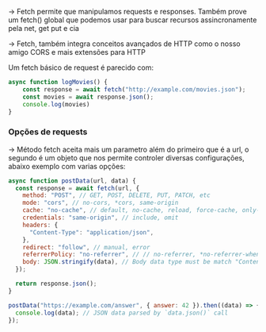 -> Fetch permite que manipulamos requests e responses. Também prove um fetch() global que podemos usar para buscar recursos assincronamente pela net, get put e cia

-> Fetch, também integra conceitos avançados de HTTP como o nosso amigo CORS e mais extensões para HTTP

Um fetch básico de request é parecido com:
```javascript
async function logMovies() {
	const response = await fetch("http://example.com/movies.json");
	const movies = await response.json();
	console.log(movies)
}
```

### Opções de requests
-> Método fetch aceita mais um parametro além do primeiro que é a url, o segundo é um objeto que nos permite controler diversas configurações, abaixo exemplo com varias opções:
```javascript
async function postData(url, data) {
  const response = await fetch(url, {
    method: "POST", // GET, POST, DELETE, PUT, PATCH, etc
    mode: "cors", // no-cors, *cors, same-origin
    cache: "no-cache", // default, no-cache, reload, force-cache, only-if-cached
    credentials: "same-origin", // include, omit
    headers: {
      "Content-Type": "application/json",
    },
    redirect: "follow", // manual, error
    referrerPolicy: "no-referrer", // // no-referrer, *no-referrer-when-downgrade, origin, origin-when-cross-origin, same-origin, strict-origin, strict-origin-when-cross-origin, unsafe-url
    body: JSON.stringify(data), // Body data type must be match "Content-Type header"
  });

  return response.json();
}

postData("https://example.com/answer", { answer: 42 }).then((data) => {
  console.log(data); // JSON data parsed by `data.json()` call
});
```